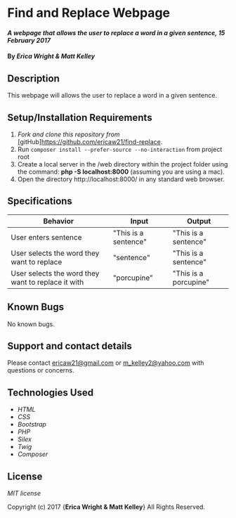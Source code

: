 # Find and Replace Webpage

#### _A webpage that allows the user to replace a word in a given sentence, 15 February 2017_

#### By _**Erica Wright & Matt Kelley**_

## Description

This webpage will allows the user to replace a word in a given sentence.

## Setup/Installation Requirements

1. _Fork and clone this repository from_ [gitHub]https://github.com/ericaw21/find-replace.
2. Run `composer install --prefer-source --no-interaction` from project root
3. Create a local server in the /web directory within the project folder using the command: __php -S localhost:8000__ (assuming you are using a mac).
4. Open the directory http://localhost:8000/ in any standard web browser.

## Specifications

|Behavior|Input|Output|
|--------|-----|------|
| User enters sentence | "This is a sentence" | "This is a sentence" |
| User selects the word they want to replace | "sentence" | "This is a sentence" |
| User selects the word they want to replace it with | "porcupine" | "This is a porcupine" |

## Known Bugs

No known bugs.

## Support and contact details

Please contact ericaw21@gmail.com or m_kelley2@yahoo.com with questions or concerns.

## Technologies Used

* _HTML_
* _CSS_
* _Bootstrap_
* _PHP_
* _Silex_
* _Twig_
* _Composer_

## License

*MIT license*

Copyright (c) 2017 {**Erica Wright & Matt Kelley**} All Rights Reserved.
